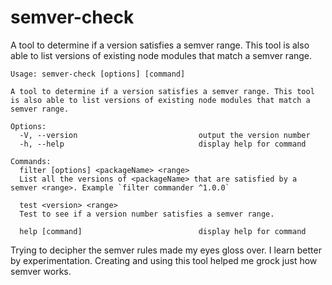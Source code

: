 # semver-check
A tool to determine if a version satisfies a semver range. This tool is also able to list versions of existing node modules that match a semver range.

```
Usage: semver-check [options] [command]

A tool to determine if a version satisfies a semver range. This tool is also able to list versions of existing node modules that match a semver range.

Options:
  -V, --version                           output the version number
  -h, --help                              display help for command

Commands:
  filter [options] <packageName> <range>
  List all the versions of <packageName> that are satisfied by a semver <range>. Example `filter commander ^1.0.0`

  test <version> <range>
  Test to see if a version number satisfies a semver range.

  help [command]                          display help for command
```

Trying to decipher the semver rules made my eyes gloss over.  I learn better by experimentation.  Creating and using this tool helped me grock just how semver works.
